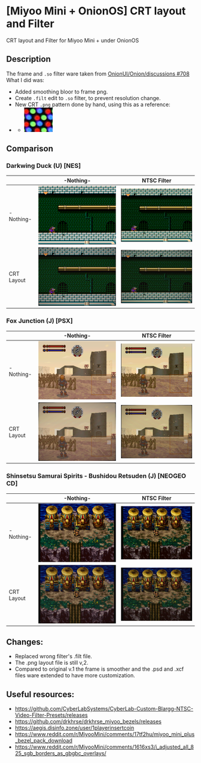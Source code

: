 # [Miyoo Mini + OnionOS] CRT layout and Filter
CRT layout and Filter for Miyoo Mini + under OnionOS

## Description
The frame and `.so` filter ware taken from [OnionUI/Onion/discussions #708](https://github.com/OnionUI/Onion/discussions/708)
What I did was:
- Added smoothing bloor to frame png.
- Create `.filt` edit to `.so` filter, to prevent resolution change.
- New CRT `.png` pattern done by hand, using this as a reference:
- - ![](.misc/CRT_screen_closeup-refrence.png)

## Comparison
### Darkwing Duck (U) [NES]
 |-Nothing-|NTSC Filter
:--|---|---
-Nothing-|![1](.misc/Darkwing%20Duck%20(U)%20[!].png)|![2](.misc/Darkwing%20Duck%20(U)%20[!]_NTSC.png)
CRT Layout|![3](.misc/Darkwing%20Duck%20(U)%20[!]_CRT.png)|![4](.misc/Darkwing%20Duck%20(U)%20[!]_CRT+NTSC.png)

### Fox Junction (J) [PSX]
 |-Nothing-|NTSC Filter
:--|---|---
-Nothing-|![1](.misc/Fox%20Junction%20(Japan).png)|![2](.misc/Fox%20Junction%20(Japan)_NTSC.png)
CRT Layout|![3](.misc/Fox%20Junction%20(Japan)_CRT.png)|![4](.misc/Fox%20Junction%20(Japan)_CRT+NTSC.png)

### Shinsetsu Samurai Spirits - Bushidou Retsuden (J) [NEOGEO CD]
 |-Nothing-|NTSC Filter
:--|---|---
-Nothing-|![1](.misc/Shinsetsu%20Samurai%20Spirits%20-%20Bushidou%20Retsuden%20(J).png)|![2](.misc/Shinsetsu%20Samurai%20Spirits%20-%20Bushidou%20Retsuden%20(J)_NTSC.png)
CRT Layout|![3](.misc/Shinsetsu%20Samurai%20Spirits%20-%20Bushidou%20Retsuden%20(J)_CRT.png)|![4](.misc/Shinsetsu%20Samurai%20Spirits%20-%20Bushidou%20Retsuden%20(J)_CRT+NTSC.png)

## Changes:
- Replaced wrong filter's .filt file.
- The .png layout file is still v,2.
- Compared to original v.1 the frame is smoother and the .psd and .xcf files ware extended to have more customization.

## Useful resources:
- https://github.com/CyberLabSystems/CyberLab-Custom-Blargg-NTSC-Video-Filter-Presets/releases
- https://github.com/drkhrse/drkhrse_miyoo_bezels/releases
- https://aegis.disinfo.zone/user/1playerinsertcoin
- https://www.reddit.com/r/MiyooMini/comments/17tf2hu/miyoo_mini_plus_bezel_pack_download
- https://www.reddit.com/r/MiyooMini/comments/1616xs3/i_adjusted_all_825_sgb_borders_as_gbgbc_overlays/
